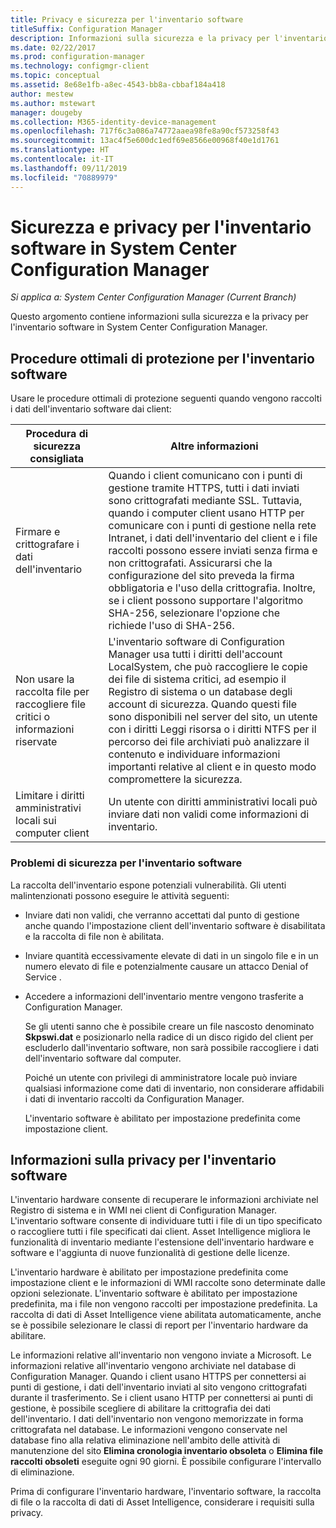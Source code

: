 ```yaml
---
title: Privacy e sicurezza per l'inventario software
titleSuffix: Configuration Manager
description: Informazioni sulla sicurezza e la privacy per l'inventario software in System Center Configuration Manager.
ms.date: 02/22/2017
ms.prod: configuration-manager
ms.technology: configmgr-client
ms.topic: conceptual
ms.assetid: 8e68e1fb-a8ec-4543-bb8a-cbbaf184a418
author: mestew
ms.author: mstewart
manager: dougeby
ms.collection: M365-identity-device-management
ms.openlocfilehash: 717f6c3a086a74772aaea98fe8a90cf573258f43
ms.sourcegitcommit: 13ac4f5e600dc1edf69e8566e00968f40e1d1761
ms.translationtype: HT
ms.contentlocale: it-IT
ms.lasthandoff: 09/11/2019
ms.locfileid: "70889979"
---
```

# <a name="security-and-privacy-for-software-inventory-in-system-center-configuration-manager"></a>Sicurezza e privacy per l'inventario software in System Center Configuration Manager

*Si applica a: System Center Configuration Manager (Current Branch)*

Questo argomento contiene informazioni sulla sicurezza e la privacy per l'inventario software in System Center Configuration Manager.  

##  <a name="BKMK_Security_HardwareInventory"></a> Procedure ottimali di protezione per l'inventario software  
 Usare le procedure ottimali di protezione seguenti quando vengono raccolti i dati dell'inventario software dai client:  

|Procedura di sicurezza consigliata|Altre informazioni|  
|----------------------------|----------------------|  
|Firmare e crittografare i dati dell'inventario|Quando i client comunicano con i punti di gestione tramite HTTPS, tutti i dati inviati sono crittografati mediante SSL. Tuttavia, quando i computer client usano HTTP per comunicare con i punti di gestione nella rete Intranet, i dati dell'inventario del client e i file raccolti possono essere inviati senza firma e non crittografati. Assicurarsi che la configurazione del sito preveda la firma obbligatoria e l'uso della crittografia. Inoltre, se i client possono supportare l'algoritmo SHA-256, selezionare l'opzione che richiede l'uso di SHA-256.|  
|Non usare la raccolta file per raccogliere file critici o informazioni riservate|L'inventario software di Configuration Manager usa tutti i diritti dell'account LocalSystem, che può raccogliere le copie dei file di sistema critici, ad esempio il Registro di sistema o un database degli account di sicurezza. Quando questi file sono disponibili nel server del sito, un utente con i diritti Leggi risorsa o i diritti NTFS per il percorso dei file archiviati può analizzare il contenuto e individuare informazioni importanti relative al client e in questo modo compromettere la sicurezza.|  
|Limitare i diritti amministrativi locali sui computer client|Un utente con diritti amministrativi locali può inviare dati non validi come informazioni di inventario.|  

### <a name="security-issues-for-software-inventory"></a>Problemi di sicurezza per l'inventario software  
 La raccolta dell'inventario espone potenziali vulnerabilità. Gli utenti malintenzionati possono eseguire le attività seguenti:  

- Inviare dati non validi, che verranno accettati dal punto di gestione anche quando l'impostazione client dell'inventario software è disabilitata e la raccolta di file non è abilitata.  

- Inviare quantità eccessivamente elevate di dati in un singolo file e in un numero elevato di file e potenzialmente causare un attacco Denial of Service .  

- Accedere a informazioni dell'inventario mentre vengono trasferite a Configuration Manager.  

  Se gli utenti sanno che è possibile creare un file nascosto denominato **Skpswi.dat** e posizionarlo nella radice di un disco rigido del client per escluderlo dall'inventario software, non sarà possibile raccogliere i dati dell'inventario software dal computer.  

  Poiché un utente con privilegi di amministratore locale può inviare qualsiasi informazione come dati di inventario, non considerare affidabili i dati di inventario raccolti da Configuration Manager.  

  L'inventario software è abilitato per impostazione predefinita come impostazione client.  

##  <a name="BKMK_Privacy_HardwareInventory"></a> Informazioni sulla privacy per l'inventario software  
 L'inventario hardware consente di recuperare le informazioni archiviate nel Registro di sistema e in WMI nei client di Configuration Manager. L'inventario software consente di individuare tutti i file di un tipo specificato o raccogliere tutti i file specificati dai client. Asset Intelligence migliora le funzionalità di inventario mediante l'estensione dell'inventario hardware e software e l'aggiunta di nuove funzionalità di gestione delle licenze.  

 L'inventario hardware è abilitato per impostazione predefinita come impostazione client e le informazioni di WMI raccolte sono determinate dalle opzioni selezionate. L'inventario software è abilitato per impostazione predefinita, ma i file non vengono raccolti per impostazione predefinita. La raccolta di dati di Asset Intelligence viene abilitata automaticamente, anche se è possibile selezionare le classi di report per l'inventario hardware da abilitare.  

 Le informazioni relative all'inventario non vengono inviate a Microsoft. Le informazioni relative all'inventario vengono archiviate nel database di Configuration Manager. Quando i client usano HTTPS per connettersi ai punti di gestione, i dati dell'inventario inviati al sito vengono crittografati durante il trasferimento. Se i client usano HTTP per connettersi ai punti di gestione, è possibile scegliere di abilitare la crittografia dei dati dell'inventario. I dati dell'inventario non vengono memorizzate in forma crittografata nel database. Le informazioni vengono conservate nel database fino alla relativa eliminazione nell'ambito delle attività di manutenzione del sito **Elimina cronologia inventario obsoleta** o **Elimina file raccolti obsoleti** eseguite ogni 90 giorni. È possibile configurare l'intervallo di eliminazione.  

 Prima di configurare l'inventario hardware, l'inventario software, la raccolta di file o la raccolta di dati di Asset Intelligence, considerare i requisiti sulla privacy.  
